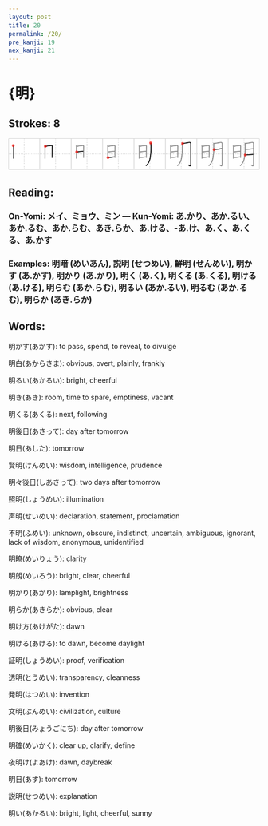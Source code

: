 ```yaml
---
layout: post
title: 20
permalink: /20/
pre_kanji: 19
nex_kanji: 21
---
```


# {明}

## Strokes: 8

<div class="stroke"><img src="../images/E6988E.png" /></div>

## Reading:

### On-Yomi: メイ、ミョウ、ミン &mdash; Kun-Yomi: あ.かり、あか.るい、あか.るむ、あか.らむ、あき.らか、あ.ける、-あ.け、あ.く、あ.くる、あ.かす

### Examples: 明暗 (めいあん), 説明 (せつめい), 鮮明 (せんめい), 明かす (あ.かす), 明かり (あ.かり), 明く (あ.く), 明くる (あ.くる), 明ける (あ.ける), 明らむ (あか.らむ), 明るい (あか.るい), 明るむ (あか.るむ), 明らか (あき.らか)

## Words:

明かす(あかす): to pass, spend, to reveal, to divulge

明白(あからさま): obvious, overt, plainly, frankly

明るい(あかるい): bright, cheerful

明き(あき): room, time to spare, emptiness, vacant

明くる(あくる): next, following

明後日(あさって): day after tomorrow

明日(あした): tomorrow

賢明(けんめい): wisdom, intelligence, prudence

明々後日(しあさって): two days after tomorrow

照明(しょうめい): illumination

声明(せいめい): declaration, statement, proclamation

不明(ふめい): unknown, obscure, indistinct, uncertain, ambiguous, ignorant, lack of wisdom, anonymous, unidentified

明瞭(めいりょう): clarity

明朗(めいろう): bright, clear, cheerful

明かり(あかり): lamplight, brightness

明らか(あきらか): obvious, clear

明け方(あけがた): dawn

明ける(あける): to dawn, become daylight

証明(しょうめい): proof, verification

透明(とうめい): transparency, cleanness

発明(はつめい): invention

文明(ぶんめい): civilization, culture

明後日(みょうごにち): day after tomorrow

明確(めいかく): clear up, clarify, define

夜明け(よあけ): dawn, daybreak

明日(あす): tomorrow

説明(せつめい): explanation

明い(あかるい): bright, light, cheerful, sunny
